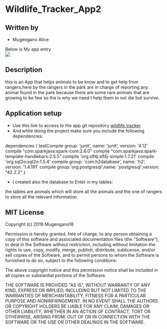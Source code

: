 # Wildlife_Tracker_App2

## Written by

- Mugengano Alice<br>

Below is My app entry<br>
<img src="entry.entry1.png">

## Description
this is an App that helps animals to be know and to get help from rangers,here by the rangers
 in the park are in charge of reporting any animal found in the park because there are some rare animals that
  are growing to be few so tha is why we need t help them to not die but survive.

## Application setup

- Use this link to access to the  app git repository [wildlife tracker](https://github.com/Mugengano18/Wildlife_Tracker_App2/tree/simple_code)
- And while doing the project make sure you include the following dependencies:<br>


dependencies {
    testCompile group: 'junit', name: 'junit', version: '4.12'
    compile "com.sparkjava:spark-core:2.6.0"
    compile "com.sparkjava:spark-template-handlebars:2.5.5"
    compile 'org.slf4j:slf4j-simple:1.7.21'
    compile 'org.sql2o:sql2o:1.5.4'
    compile group: 'com.h2database', name: 'h2', version: '1.4.191'
    compile group:'org.postgresql',name: 'postgresql',version: "42.2.2"
}
- I created also the database to Enter in my tables:

the tables are animals which will store all the animals and the one of rangers to store all the relevant information












## MIT License

Copyright (c) 2019 Mugengano18

Permission is hereby granted, free of charge, to any person obtaining a copy of this software
and associated documentation files (the "Software"), to deal in the Software without restriction,
including without limitation the rights to use, copy, modify, merge, publish, distribute, sublicense,
and/or sell copies of the Software, and to permit persons to whom the Software is furnished to do so,
subject to the following conditions:

The above copyright notice and this permission notice shall be included in all
copies or substantial portions of the Software.

THE SOFTWARE IS PROVIDED "AS IS", WITHOUT WARRANTY OF ANY KIND, EXPRESS OR IMPLIED,
INCLUDING BUT NOT LIMITED TO THE WARRANTIES OF MERCHANTABILITY, FITNESS FOR A PARTICULAR PURPOSE AND NONINFRINGEMENT.
IN NO EVENT SHALL THE AUTHORS OR COPYRIGHT HOLDERS BE LIABLE FOR ANY CLAIM, DAMAGES OR OTHER LIABILITY, WHETHER IN AN ACTION
OF CONTRACT, TORT OR OTHERWISE, ARISING FROM, OUT OF OR IN CONNECTION WITH THE SOFTWARE OR THE USE OR OTHER DEALINGS IN THE 
SOFTWARE.
